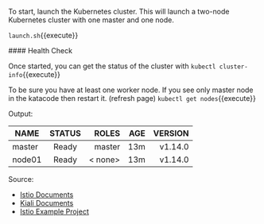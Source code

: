 To start, launch the Kubernetes cluster. This will launch a two-node Kubernetes cluster with one master and one node.

`launch.sh`{{execute}}

#### Health Check

Once started, you can get the status of the cluster with `kubectl cluster-info`{{execute}}

To be sure you have at least one worker node. If you see only master node in the katacode then restart it. (refresh page)
`kubectl get nodes`{{execute}}

Output:


| NAME        | STATUS           | ROLES  |  AGE | VERSION|
| ------------- |:-------------:| -----:|-----:|-----:|
| master     | Ready | master| 13m| v1.14.0|
| node01      | Ready      |  < none> |13m| v1.14.0|

Source: 
- [Istio Documents](https://istio.io/docs/)
- [Kiali Documents](https://kiali.io/documentation/)
- [Istio Example Project](https://istio.io/docs/examples/bookinfo/)

